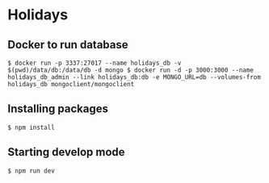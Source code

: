 # Holidays


## Docker to run database

``
$ docker run -p 3337:27017 --name holidays_db -v $(pwd)/data/db:/data/db -d mongo
$ docker run -d -p 3000:3000 --name holidays_db_admin --link holidays_db:db -e MONGO_URL=db --volumes-from holidays_db mongoclient/mongoclient
``

## Installing packages
``
$ npm install
``

## Starting develop mode
``
$ npm run dev
``
